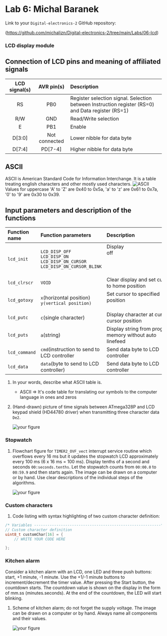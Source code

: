 # Lab 6: Michal Baranek

Link to your `Digital-electronics-2` GitHub repository:

(https://github.com/michalizn/Digital-electronics-2/tree/main/Labs/06-lcd)


### LCD display module

## Connection of LCD pins and meaning of affiliated signals

  | **LCD signal(s)** | **AVR pin(s)** | **Description** |
   | :-: | :-: | :-- |
   | RS | PB0 | Register selection signal. Selection between Instruction register (RS=0) and Data register (RS=1) |
   | R/W | GND | Read/Write selection |
   | E | PB1 | Enable |
   | D[3:0] | Not connected | Lower nibble for data byte |
   | D[7:4] | PD[7-4] | Higher nibble for data byte |
## ASCII
ASCII is American Standard Code for Information Interchange. It is a table treating english characters and other mostly used characters.
![ASCII](https://github.com/michalizn/Digital-electronics-2/blob/main/Labs/06-lcd/pictures/1200px-ASCII_Code_Chart.svg.png)
Values for uppercase 'A' to 'Z' are 0x40 to 0x5a, 'a' to 'z' are 0x61 to 0x7a, '0' to '9' are 0x30 to 0x39.

## Input parameters and description of the functions

   | **Function name** | **Function parameters** | **Description** | **Example** |
   | :-- | :-- | :-- | :-- |
   | `lcd_init` | `LCD_DISP_OFF`<br>`LCD_DISP_ON`<br>`LCD_DISP_ON_CURSOR`<br>`LCD_DISP_ON_CURSOR_BLINK` | Display off&nbsp;&nbsp;&nbsp;&nbsp;&nbsp;&nbsp;&nbsp;&nbsp;&nbsp;&nbsp;&nbsp;&nbsp;&nbsp;&nbsp;&nbsp;&nbsp;&nbsp;&nbsp;&nbsp;&nbsp;&nbsp;&nbsp;&nbsp;&nbsp;&nbsp;&nbsp;&nbsp;&nbsp;&nbsp;&nbsp;&nbsp;&nbsp;&nbsp;&nbsp;&nbsp;&nbsp;&nbsp;&nbsp;&nbsp;&nbsp;&nbsp;&nbsp;&nbsp;&nbsp;&nbsp;<br>&nbsp;<br>&nbsp;<br>&nbsp; | `lcd_init(LCD_DISP_OFF);`<br>&nbsp;<br>&nbsp;<br>&nbsp; |
   | `lcd_clrscr` | `VOID`| Clear display and set cursor to home position | `lcd_clrscr();` |
   | `lcd_gotoxy` | `x`(horizontal position)<br>`y(vertical position)` | Set cursor to specified position &nbsp;<br>&nbsp;| `lcd_gotoxy();`&nbsp;<br>&nbsp; |
   | `lcd_putc` | `c`(single character) | Display character at current cursor position | `lcd_putc('k');` |
   | `lcd_puts` | `a`(string) | Display string from program memory without auto linefeed | `lcd_puts(string_variable);` |
   | `lcd_command` | `cmd`(instruction to send to LCD controller | Send data byte to LCD controller | `lcd_command(1 << LCD_DDRAM);` |
   | `lcd_data` | `data`(byte to send to LCD controller) | Send data byte to LCD controller | `lcd_data(customChar[i]);` |

1. In your words, describe what ASCII table is.
   * ASCII => It's code table for translating our symbols to the computer language in ones and zeros

2. (Hand-drawn) picture of time signals between ATmega328P and LCD keypad shield (HD44780 driver) when transmitting three character data `De2`.

   ![your figure]()


### Stopwatch

1. Flowchart figure for `TIMER2_OVF_vect` interrupt service routine which overflows every 16&nbsp;ms but it updates the stopwatch LCD approximately every 100&nbsp;ms (6 x 16&nbsp;ms = 100&nbsp;ms). Display tenths of a second and seconds `00:seconds.tenths`. Let the stopwatch counts from `00:00.0` to `00:59.9` and then starts again. The image can be drawn on a computer or by hand. Use clear descriptions of the individual steps of the algorithms.

   ![your figure]()


### Custom characters

1. Code listing with syntax highlighting of two custom character definition:

```c
/* Variables ---------------------------------------------------------*/
// Custom character definition
uint8_t customChar[16] = {
    // WRITE YOUR CODE HERE

};
```


### Kitchen alarm

Consider a kitchen alarm with an LCD, one LED and three push buttons: start, +1 minute, -1 minute. Use the +1/-1 minute buttons to increment/decrement the timer value. After pressing the Start button, the countdown starts. The countdown value is shown on the display in the form of mm.ss (minutes.seconds). At the end of the countdown, the LED will start blinking.

1. Scheme of kitchen alarm; do not forget the supply voltage. The image can be drawn on a computer or by hand. Always name all components and their values.

   ![your figure]()
